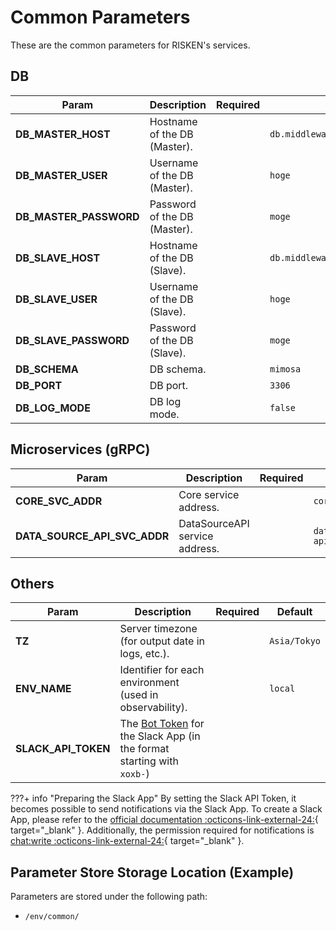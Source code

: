 # Common Parameters

These are the common parameters for RISKEN's services.

## DB

| Param | Description | Required | Default |
| --- | --- | --- | --- |
| **DB_MASTER_HOST** | Hostname of the DB (Master). | | `db.middleware.svc.cluster.local` |
| **DB_MASTER_USER** | Username of the DB (Master). | | `hoge` |
| **DB_MASTER_PASSWORD** | Password of the DB (Master). | | `moge` |
| **DB_SLAVE_HOST** | Hostname of the DB (Slave). | | `db.middleware.svc.cluster.local` |
| **DB_SLAVE_USER** | Username of the DB (Slave). | | `hoge` |
| **DB_SLAVE_PASSWORD** | Password of the DB (Slave). | | `moge` |
| **DB_SCHEMA** | DB schema. | | `mimosa` |
| **DB_PORT** | DB port. | | `3306` |
| **DB_LOG_MODE** | DB log mode. | | `false` |

## Microservices (gRPC)

| Param | Description | Required | Default |
| --- | --- | --- | --- |
| **CORE_SVC_ADDR** | Core service address. | | `core.core.svc.cluster.local:8080` |
| **DATA_SOURCE_API_SVC_ADDR** | DataSourceAPI service address. | | `datasource-api.datasource.svc.cluster.local:8081` |

## Others

| Param | Description | Required | Default |
| --- | --- | --- | --- |
| **TZ** | Server timezone (for output date in logs, etc.). | | `Asia/Tokyo` |
| **ENV_NAME** | Identifier for each environment (used in observability). | | `local` |
| **SLACK_API_TOKEN** | The [Bot Token](https://api.slack.com/authentication/token-types#bot) for the Slack App (in the format starting with `xoxb-`) | | |

???+ info "Preparing the Slack App"
    By setting the Slack API Token, it becomes possible to send notifications via the Slack App.
    To create a Slack App, please refer to the [official documentation :octicons-link-external-24:](https://api.slack.com/reference){ target="_blank" }.
    Additionally, the permission required for notifications is [chat:write :octicons-link-external-24:](https://api.slack.com/scopes/chat:write){ target="_blank" }.

## Parameter Store Storage Location (Example)

Parameters are stored under the following path:

- `/env/common/`
